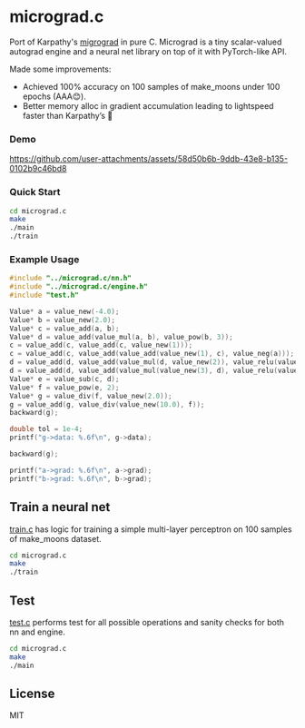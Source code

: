 # micrograd.c
Port of Karpathy's <a href="https://github.com/karpathy/micrograd">migrograd</a> in pure C. Micrograd is a tiny scalar-valued autograd engine and a neural net library on top of it with PyTorch-like API.

Made some improvements:
- Achieved 100% accuracy on 100 samples of make_moons under 100 epochs (AAA😊).
- Better memory alloc in gradient accumulation leading to lightspeed faster than Karpathy’s 🎉

### Demo

https://github.com/user-attachments/assets/58d50b6b-9ddb-43e8-b135-0102b9c46bd8

### Quick Start

```bash
cd micrograd.c
make
./main
./train
```

### Example Usage

```c
#include "../micrograd.c/nn.h"
#include "../micrograd.c/engine.h"
#include "test.h"

Value* a = value_new(-4.0);
Value* b = value_new(2.0);
Value* c = value_add(a, b);
Value* d = value_add(value_mul(a, b), value_pow(b, 3));
c = value_add(c, value_add(c, value_new(1)));
c = value_add(c, value_add(value_add(value_new(1), c), value_neg(a)));
d = value_add(d, value_add(value_mul(d, value_new(2)), value_relu(value_add(b, a))));
d = value_add(d, value_add(value_mul(value_new(3), d), value_relu(value_sub(b, a))));
Value* e = value_sub(c, d);
Value* f = value_pow(e, 2);
Value* g = value_div(f, value_new(2.0));
g = value_add(g, value_div(value_new(10.0), f));
backward(g);

double tol = 1e-4; 
printf("g->data: %.6f\n", g->data);

backward(g);

printf("a->grad: %.6f\n", a->grad);
printf("b->grad: %.6f\n", b->grad);
```

## Train a neural net
[train.c](https://github.com/Jaykef/micrograd.c/blob/main/train.c) has logic for training a simple multi-layer perceptron on 100 samples of make_moons dataset.

```bash
cd micrograd.c
make
./train
```

## Test
[test.c](https://github.com/Jaykef/micrograd.c/blob/main/test/test.c) performs test for all possible operations and sanity checks for both nn and engine.

```bash
cd micrograd.c
make
./main
```

## License
MIT
